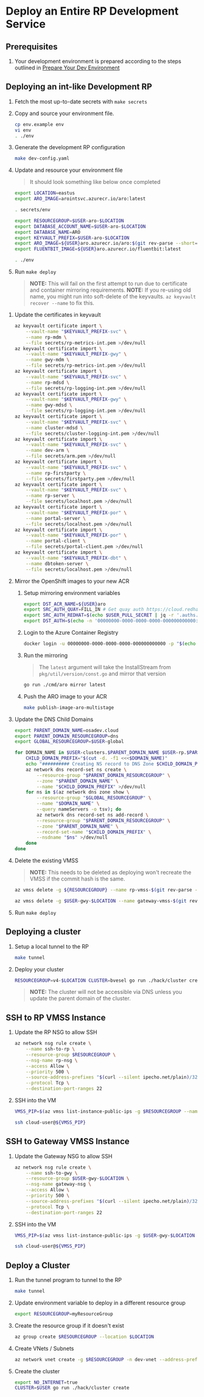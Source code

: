 # Deploy an Entire RP Development Service

## Prerequisites

1. Your development environment is prepared according to the steps outlined in [Prepare Your Dev Environment](./prepare-your-dev-environment.md)


## Deploying an int-like Development RP

1. Fetch the most up-to-date secrets with `make secrets`

1. Copy and source your environment file.
    ```bash
    cp env.example env
    vi env
    . ./env
    ```

1. Generate the development RP configuration
    ```bash
    make dev-config.yaml
    ```

1. Update and resource your environment file
    > It should look something like below once completed
    ```bash
    export LOCATION=eastus
    export ARO_IMAGE=arointsvc.azurecr.io/aro:latest

    . secrets/env

    export RESOURCEGROUP=$USER-aro-$LOCATION
    export DATABASE_ACCOUNT_NAME=$USER-aro-$LOCATION
    export DATABASE_NAME=ARO
    export KEYVAULT_PREFIX=$USER-aro-$LOCATION
    export ARO_IMAGE=${USER}aro.azurecr.io/aro:$(git rev-parse --short=7 HEAD)$([[ $(git status --porcelain) = "" ]] || echo -dirty)
    export FLUENTBIT_IMAGE=${USER}aro.azurecr.io/fluentbit:latest
    ```

    ```bash
    . ./env
    ```

1. Run `make deploy`
    > __NOTE:__ This will fail on the first attempt to run due to certificate and container mirroring requirements.
    > __NOTE:__ If you re-using old name, you might run into soft-delete of the keyvaults. `az keyvault recover --name` to fix this.

<!-- TODO: this is almost duplicated elsewhere.  Would be nice to move to common area -->
1. Update the certificates in keyvault

    ```bash
    az keyvault certificate import \
        --vault-name "$KEYVAULT_PREFIX-svc" \
        --name rp-mdm \
        --file secrets/rp-metrics-int.pem >/dev/null
    az keyvault certificate import \
        --vault-name "$KEYVAULT_PREFIX-gwy" \
        --name gwy-mdm \
        --file secrets/rp-metrics-int.pem >/dev/null
    az keyvault certificate import \
        --vault-name "$KEYVAULT_PREFIX-svc" \
        --name rp-mdsd \
        --file secrets/rp-logging-int.pem >/dev/null
    az keyvault certificate import \
        --vault-name "$KEYVAULT_PREFIX-gwy" \
        --name gwy-mdsd \
        --file secrets/rp-logging-int.pem >/dev/null
    az keyvault certificate import \
        --vault-name "$KEYVAULT_PREFIX-svc" \
        --name cluster-mdsd \
        --file secrets/cluster-logging-int.pem >/dev/null
    az keyvault certificate import \
        --vault-name "$KEYVAULT_PREFIX-svc" \
        --name dev-arm \
        --file secrets/arm.pem >/dev/null
    az keyvault certificate import \
        --vault-name "$KEYVAULT_PREFIX-svc" \
        --name rp-firstparty \
        --file secrets/firstparty.pem >/dev/null
    az keyvault certificate import \
        --vault-name "$KEYVAULT_PREFIX-svc" \
        --name rp-server \
        --file secrets/localhost.pem >/dev/null
    az keyvault certificate import \
        --vault-name "$KEYVAULT_PREFIX-por" \
        --name portal-server \
        --file secrets/localhost.pem >/dev/null
    az keyvault certificate import \
        --vault-name "$KEYVAULT_PREFIX-por" \
        --name portal-client \
        --file secrets/portal-client.pem >/dev/null
    az keyvault certificate import \
        --vault-name "$KEYVAULT_PREFIX-dbt" \
        --name dbtoken-server \
        --file secrets/localhost.pem >/dev/null
    ```

1. Mirror the OpenShift images to your new ACR
    <!-- TODO (bv) allow mirroring through a pipeline would be faster and a nice to have -->

    1. Setup mirroring environment variables
        ```bash
        export DST_ACR_NAME=${USER}aro
        export SRC_AUTH_QUAY=FILL_IN # Get quay auth https://cloud.redhat.com/openshift/create/local -> Download Pull Secret. Use base64 value from quay.io part
        export SRC_AUTH_REDHAT=$(echo $USER_PULL_SECRET | jq -r '.auths."registry.redhat.io".auth')
        export DST_AUTH=$(echo -n '00000000-0000-0000-0000-000000000000:'$(az acr login -n ${DST_ACR_NAME} --expose-token | jq -r .accessToken) | base64 -w0)

    1. Login to the Azure Container Registry
        ```bash
        docker login -u 00000000-0000-0000-0000-000000000000 -p "$(echo $DST_AUTH | base64 -d | cut -d':' -f2)" "${DST_ACR_NAME}.azurecr.io"
        ```

    1. Run the mirroring
        > The `latest` argument will take the InstallStream from `pkg/util/version/const.go` and mirror that version
        ```bash
        go run ./cmd/aro mirror latest
        ```

    1. Push the ARO image to your ACR
        ```bash
        make publish-image-aro-multistage
        ```

1. Update the DNS Child Domains
    ```bash
    export PARENT_DOMAIN_NAME=osadev.cloud
    export PARENT_DOMAIN_RESOURCEGROUP=dns
    export GLOBAL_RESOURCEGROUP=$USER-global

    for DOMAIN_NAME in $USER-clusters.$PARENT_DOMAIN_NAME $USER-rp.$PARENT_DOMAIN_NAME; do
        CHILD_DOMAIN_PREFIX="$(cut -d. -f1 <<<$DOMAIN_NAME)"
        echo "########## Creating NS record to DNS Zone $CHILD_DOMAIN_PREFIX ##########"
        az network dns record-set ns create \
            --resource-group "$PARENT_DOMAIN_RESOURCEGROUP" \
            --zone "$PARENT_DOMAIN_NAME" \
            --name "$CHILD_DOMAIN_PREFIX" >/dev/null
        for ns in $(az network dns zone show \
            --resource-group "$GLOBAL_RESOURCEGROUP" \
            --name "$DOMAIN_NAME" \
            --query nameServers -o tsv); do
            az network dns record-set ns add-record \
            --resource-group "$PARENT_DOMAIN_RESOURCEGROUP" \
            --zone "$PARENT_DOMAIN_NAME" \
            --record-set-name "$CHILD_DOMAIN_PREFIX" \
            --nsdname "$ns" >/dev/null
        done
    done
    ```

1. Delete the existing VMSS
    > __NOTE:__ This needs to be deleted as deploying won't recreate the VMSS if the commit hash is the same.
    ```bash
    az vmss delete -g ${RESOURCEGROUP} --name rp-vmss-$(git rev-parse --short=7 HEAD)$([[ $(git status --porcelain) = "" ]] || echo -dirty)

    az vmss delete -g $USER-gwy-$LOCATION --name gateway-vmss-$(git rev-parse --short=7 HEAD)$([[ $(git status --porcelain) = "" ]] || echo -dirty)
    ```

1. Run `make deploy`

## Deploying a cluster

1. Setup a local tunnel to the RP
    ```bash
    make tunnel
    ```

1. Deploy your cluster
    ```bash
    RESOURCEGROUP=v4-$LOCATION CLUSTER=bvesel go run ./hack/cluster create
    ```

    > __NOTE:__ The cluster will not be accessible via DNS unless you update the parent domain of the cluster.


## SSH to RP VMSS Instance

1. Update the RP NSG to allow SSH
    ```bash
    az network nsg rule create \
        --name ssh-to-rp \
        --resource-group $RESOURCEGROUP \
        --nsg-name rp-nsg \
        --access Allow \
        --priority 500 \
        --source-address-prefixes "$(curl --silent ipecho.net/plain)/32" \
        --protocol Tcp \
        --destination-port-ranges 22
    ```

1. SSH into the VM
    ```bash
    VMSS_PIP=$(az vmss list-instance-public-ips -g $RESOURCEGROUP --name rp-vmss-$(git rev-parse --short=7 HEAD)$([[ $(git status --porcelain) = "" ]] || echo -dirty) | jq -r '.[0].ipAddress')

    ssh cloud-user@${VMSS_PIP}
    ```


## SSH to Gateway VMSS Instance

1. Update the Gateway NSG to allow SSH
    ```bash
    az network nsg rule create \
        --name ssh-to-gwy \
        --resource-group $USER-gwy-$LOCATION \
        --nsg-name gateway-nsg \
        --access Allow \
        --priority 500 \
        --source-address-prefixes "$(curl --silent ipecho.net/plain)/32" \
        --protocol Tcp \
        --destination-port-ranges 22
    ```


1. SSH into the VM
    ```bash
    VMSS_PIP=$(az vmss list-instance-public-ips -g $USER-gwy-$LOCATION --name gateway-vmss-$(git rev-parse --short=7 HEAD)$([[ $(git status --porcelain) = "" ]] || echo -dirty) | jq -r '.[0].ipAddress')

    ssh cloud-user@${VMSS_PIP}
    ```


## Deploy a Cluster

1. Run the tunnel program to tunnel to the RP
    ```bash
    make tunnel
    ```

1. Update environment variable to deploy in a different resource group
    ```bash
    export RESOURCEGROUP=myResourceGroup
    ```

1. Create the resource group if it doesn't exist
    ```bash
    az group create $RESOURCEGROUP --location $LOCATION
    ```

1. Create VNets / Subnets
    ```bash
    az network vnet create -g $RESOURCEGROUP -n dev-vnet --address-prefixes 10.0.0.0/8
    ```

1. Create the cluster
    ```bash
    export NO_INTERNET=true
    CLUSTER=$USER go run ./hack/cluster create
    ```
